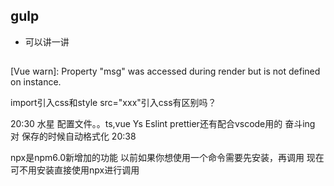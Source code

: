 ## gulp
-  可以讲一讲


## 
[Vue warn]: Property "msg" was accessed during render but is not defined on instance. 




import引入css和style src="xxx"引入css有区别吗？ 




20:30
水星
配置文件。。ts,vue 
Ys
Eslint prettier还有配合vscode用的 
奋斗ing
对 保存的时候自动格式化 
20:38


npx是npm6.0新增加的功能
以前如果你想使用一个命令需要先安装，再调用
现在可不用安装直接使用npx进行调用
